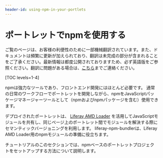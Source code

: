 ```yaml
---
header-id: using-npm-in-your-portlets
---
```


# ポートレットでnpmを使用する

<p class="alert alert-info"><span class="wysiwyg-color-blue120">ご覧のページは、お客様の利便性のために一部機械翻訳されています。また、ドキュメントは頻繁に更新が加えられており、翻訳は未完成の部分が含まれることをご了承ください。最新情報は都度公開されておりますため、必ず英語版をご参照ください。翻訳に問題がある場合は、<a href="mailto:support-content-jp@liferay.com">こちら</a>までご連絡ください。</span></p>

[TOC levels=1-4]

npmは強力なツールであり、フロントエンド開発にはほとんど必要です。 通常の日常のワークフローでポートレットを開発しながら、npmをJavaScriptパッケージマネージャーツールとして（npmおよびnpmパッケージを含む）使用できます。

デプロイされたポートレットは、 [Liferay AMD Loader](/docs/7-1/tutorials/-/knowledge_base/t/loading-amd-modules-in-liferay) を活用してJavaScriptモジュールを共有し、同じページ上のポートレット間でモジュールを解決する際にセマンティックバージョニングを利用します。 liferay-npm-bundlerは、Liferay AMD Loader用のnpmモジュールの準備に役立ちます。

チュートリアルのこのセクションでは、npmベースのポートレットプロジェクトをセットアップする方法について説明します。
